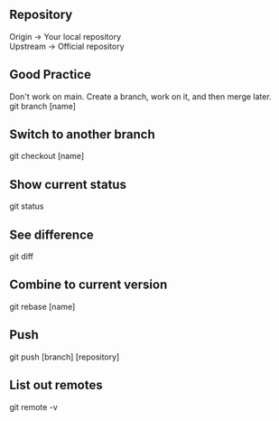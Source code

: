 ## Repository
Origin -> Your local repository  
Upstream -> Official repository  

## Good Practice
Don't work on main. Create a branch, work on it, and then merge later.  
git branch [name]  

## Switch to another branch
git checkout [name]

## Show current status
git status

## See difference
git diff

## Combine to current version
git rebase [name]

## Push
git push [branch] [repository]

## List out remotes
git remote -v
